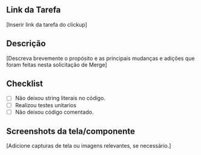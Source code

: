 ## Link da Tarefa

[Inserir link da tarefa do clickup]

## Descrição

[Descreva brevemente o propósito e as principais mudanças e adições que foram feitas nesta solicitação de Merge]

## Checklist

- [ ] Não deixou string literais no código.
- [ ] Realizou testes unitarios
- [ ] Não deixou código comentado.

## Screenshots da tela/componente

[Adicione capturas de tela ou imagens relevantes, se necessário.]
